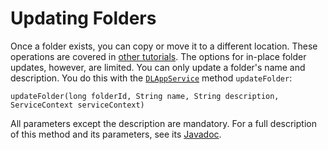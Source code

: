 # Updating Folders

Once a folder exists, you can copy or move it to a different location. These 
operations are covered in 
[other tutorials](liferay.com). 
The options for in-place folder updates, however, are limited. You can only 
update a folder's name and description. You do this with the 
[`DLAppService`](@platform-ref@/7.1-latest/javadocs/portal-kernel/com/liferay/document/library/kernel/service/DLAppService.html) 
method `updateFolder`: 

    updateFolder(long folderId, String name, String description, ServiceContext serviceContext)

All parameters except the description are mandatory. For a full description of 
this method and its parameters, see its 
[Javadoc](@platform-ref@/7.1-latest/javadocs/portal-kernel/com/liferay/document/library/kernel/service/DLAppService.html#updateFolder-long-java.lang.String-java.lang.String-com.liferay.portal.kernel.service.ServiceContext-). 

<!-- Add example -->
